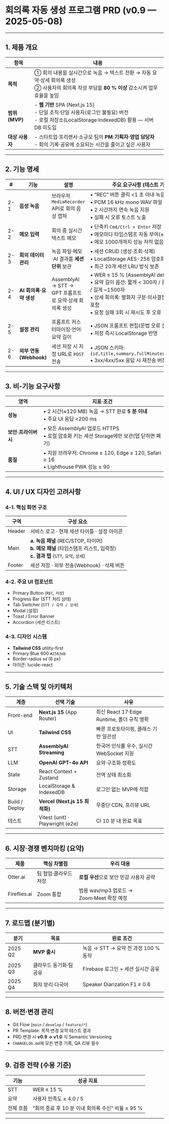 # 회의록 자동 생성 프로그램 PRD (v0.9 — 2025-05-08)

---

## 1. 제품 개요

| 항목          | 내용                                                                                                           |
| ----------- | ------------------------------------------------------------------------------------------------------------ |
| **목적**      | ① 회의 내용을 실시간으로 녹음 → 텍스트 전환 → 자동 요약·상세 회의록 생성<br>② 사용자의 회의록 작성 부담을 **80 % 이상** 감소시켜 업무 효율을 높임                 |
| **범위(MVP)** | - **웹 기반** SPA (Next.js 15)<br>- 단일 조직·단일 사용자(로그인 불필요) 버전<br>- 로컬 저장소(LocalStorage·IndexedDB) 활용 — 서버 DB 미도입 |
| **대상 사용자**  | - 스타트업·프리랜서·소규모 팀의 **PM·기획자·영업 담당자**<br>- 회의 기록·공유에 소요되는 시간을 줄이고 싶은 사용자                                      |

---

## 2. 기능 명세

| #   | 기능                 | 설명                                        | 주요 요구사항 (테스트 기준)                                                                                                                                 |
| --- | ------------------ | ----------------------------------------- | ------------------------------------------------------------------------------------------------------------------------------------------------ |
| 2-1 | **음성 녹음**          | 브라우저 `MediaRecorder` API로 회의 음성 캡처        | • “REC” 버튼 클릭 <1 초 이내 녹음 시작<br>• PCM 16 kHz mono WAV 파일 임시 생성<br>• 2 시간까지 연속 녹음 지원<br>• 실패 시 오류 토스트 노출                                           |
| 2-2 | **메모 입력**          | 회의 중 실시간 텍스트 메모                           | • 단축키 `Cmd/Ctrl + Enter` 저장<br>• 메모마다 타임스탬프 자동 부여(±1 초)<br>• 메모 1000개까지 성능 저하 없음                                                                 |
| 2-3 | **회의 데이터 관리**      | 녹음 파일·메모·AI 결과를 **세션 단위** 보관              | • 세션 CRUD (생성·조회·삭제)<br>• LocalStorage AES-256 암호화<br>• 최근 20개 세션 LRU 방식 보존                                                                      |
| 2-4 | **AI 회의록·요약 생성**   | AssemblyAI → STT → GPT 프롬프트로 요약·상세 회의록 생성 | • WER ≤ 15 % (AssemblyAI default)<br>• 요약 길이 옵션: 짧게 < 300자 / 중간 \~700자 / 길게 \~1500자<br>• 상세 회의록: 발화자 구분·의사결정·Todo 목록 포함<br>• 요청 실패 3회 시 재시도 후 오류 |
| 2-5 | **설정 관리**          | 프롬프트 커스터마이징·언어·요약 길이                      | • JSON 프롬프트 편집(문법 오류 실시간 강조)<br>• 저장 즉시 LocalStorage 반영                                                                                          |
| 2-6 | **외부 연동(Webhook)** | 세션 저장 시 지정 URL로 `POST` 전송                 | • JSON 스키마: `{id,title,summary,fullMinutes,createdAt}`<br>• 3xx/4xx/5xx 응답 시 재전송 버튼 표시                                                           |

---

## 3. 비-기능 요구사항

| 영역           | 지표·조건                                                                        |
| ------------ | ---------------------------------------------------------------------------- |
| **성능**       | • 2 시간(≈120 MB) 녹음 → STT 완료 **5 분 이내**<br>• 주요 UI 응답 <200 ms                 |
| **보안·프라이버시** | • 모든 AssemblyAI 업로드 HTTPS<br>• 로컬 암호화 키는 세션 Storage에만 보관(탭 닫히면 폐기)           |
| **품질**       | • 지원 브라우저: Chrome ≥ 120, Edge ≥ 120, Safari ≥ 16<br>• Lighthouse PWA 성능 ≥ 90 |

---

## 4. UI / UX 디자인 고려사항

### 4-1. 핵심 화면 구조

| 구역     | 구성 요소                                                                                            |
| ------ | ------------------------------------------------------------------------------------------------ |
| Header | 서비스 로고 · 현재 세션 타이틀 · 설정 아이콘                                                                      |
| Main   | **a. 녹음 패널** (REC/STOP, 타이머)<br>**b. 메모 패널** (타임스탬프 리스트, 입력창)<br>**c. 결과 탭** (`STT`, `요약`, `상세`) |
| Footer | 세션 저장 · 외부 전송(Webhook) · 삭제 버튼                                                                   |

### 4-2. 주요 UI 컴포넌트

* Primary Button (`REC`, `저장`)
* Progress Bar (STT 처리 상태)
* Tab Switcher (`STT / 요약 / 상세`)
* Modal (설정)
* Toast / Error Banner
* Accordion (세션 리스트)

### 4-3. 디자인 시스템

* **Tailwind CSS** utility-first
* Primary Blue 600 `#2563eb`
* Border-radius `md` (6 px)
* 아이콘: lucide-react

---

## 5. 기술 스택 및 아키텍처

| 계층             | 선택 기술                            | 사유                                 |
| -------------- | -------------------------------- | ---------------------------------- |
| Front-end      | **Next.js 15** (App Router)      | 최신 React 17·Edge Runtime, 폴더 규칙 명확 |
| UI             | **Tailwind CSS**                 | 빠른 프로토타이핑, 클래스 기반 일관성              |
| STT            | **AssemblyAI Streaming**         | 한국어 인식률 우수, 실시간 WebSocket 지원       |
| LLM            | **OpenAI GPT-4o API**            | 요약·구조화 정확도                         |
| State          | React Context + Zustand          | 전역 상태 최소화                          |
| Storage        | LocalStorage & IndexedDB         | 로그인 없는 MVP에 적합                     |
| Build / Deploy | **Vercel (Next.js 15 최적화)**      | 무중단 CDN, 프리뷰 URL                   |
| 테스트            | Vitest (unit) · Playwright (e2e) | CI 10 분 내 완료 목표                    |

---

## 6. 시장·경쟁 벤치마킹 (요약)

| 제품           | 핵심 차별점       | 우리 대응                            |
| ------------ | ------------ | -------------------------------- |
| Otter.ai     | 팀 협업·클라우드 저장 | **로컬 우선**으로 보안 민감 사용자 공략         |
| Fireflies.ai | Zoom 통합      | 범용 wav/mp3 업로드 → Zoom·Meet 확장 예정 |

---

## 7. 로드맵 (분기별)

| 분기      | 목표            | 완료 조건                        |
| ------- | ------------- | ---------------------------- |
| 2025 Q2 | **MVP 출시**    | 녹음 → STT → 요약 전 과정 100 % 동작  |
| 2025 Q3 | 클라우드 동기화·팀 공유 | Firebase 로그인 + 세션 실시간 공유     |
| 2025 Q4 | 화자 분리·다국어     | Speaker Diarization F1 ≥ 0.8 |

---

## 8. 버전·변경 관리

* Git Flow (`main` / `develop` / `feature/*`)
* PR Template: 목적·변경 요약·테스트 결과
* PRD 변경 시 **v0.9 → v1.0** 식 Semantic Versioning
* `CHANGELOG.md`에 모든 변경 기록, QA 리뷰 필수

---

## 9. 검증 전략 (수용 기준)

| 기능    | 성공 지표                              |
| ----- | ---------------------------------- |
| STT   | WER ≤ 15 %                         |
| 요약    | 사용자 만족도 ≥ 4.0 / 5                  |
| 전체 흐름 | “회의 종료 후 10 분 이내 회의록 수신” 비율 ≥ 95 % |

---
